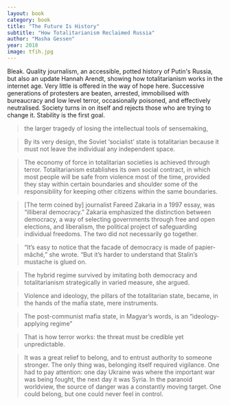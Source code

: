 ```yaml
---
layout: book
category: book
title: "The Future Is History"
subtitle: "How Totalitarianism Reclaimed Russia"
author: "Masha Gessen"
year: 2018
image: tfih.jpg
---
```


Bleak.  Quality journalism, an accessible, potted history of Putin's Russia, but also an update Hannah Arendt, 
showing how totalitarianism works in the internet age.  Very little is offered in the way of hope here.  Successive generations
 of protesters are beaten, arrested, immobilised with bureaucracy and low level terror, occasionally poisoned, and effectively 
 neutralised.  Society turns in on itself and rejects those who are trying to change it.  Stability is the first goal.
 
> the larger tragedy of losing the intellectual tools of sensemaking,

> By its very design, the Soviet ‘socialist’ state is totalitarian because it must not leave the individual any independent space.

> The economy of force in totalitarian societies is achieved through terror. Totalitarianism establishes its own social contract, in which most people will be safe from violence most of the time, provided they stay within certain boundaries and shoulder some of the responsibility for keeping other citizens within the same boundaries.

> [The term coined by] journalist Fareed Zakaria in a 1997 essay, was “illiberal democracy.” Zakaria emphasized the distinction between democracy, a way of selecting governments through free and open elections, and liberalism, the political project of safeguarding individual freedoms. The two did not necessarily go together.

> “It’s easy to notice that the facade of democracy is made of papier-mâché,” she wrote. “But it’s harder to understand that Stalin’s mustache is glued on.

> The hybrid regime survived by imitating both democracy and totalitarianism strategically in varied measure, she argued.

> Violence and ideology, the pillars of the totalitarian state, became, in the hands of the mafia state, mere instruments.

> The post-communist mafia state, in Magyar’s words, is an “ideology-applying regime”

> That is how terror works: the threat must be credible yet unpredictable.

> It was a great relief to belong, and to entrust authority to someone stronger. The only thing was, belonging itself required vigilance. One had to pay attention: one day Ukraine was where the important war was being fought, the next day it was Syria. In the paranoid worldview, the source of danger was a constantly moving target. One could belong, but one could never feel in control.
